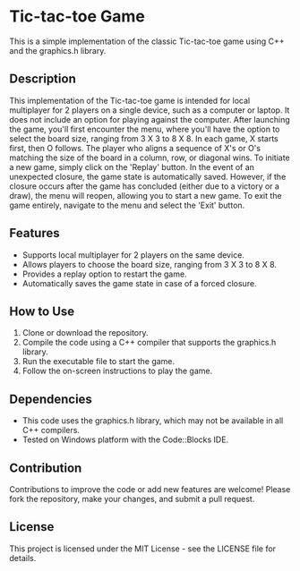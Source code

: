 # Tic-tac-toe Game

This is a simple implementation of the classic Tic-tac-toe game using C++ and the graphics.h library.

## Description
This implementation of the Tic-tac-toe game is intended for local multiplayer for 2 players on a single device, such as a computer or laptop. It does not include an option for playing against the computer.
After launching the game, you'll first encounter the menu, where you'll have the option to select the board size, ranging from 3 X 3 to 8 X 8.
In each game, X starts first, then O follows.
The player who aligns a sequence of X's or O's matching the size of the board in a column, row, or diagonal wins.
To initiate a new game, simply click on the 'Replay' button.
In the event of an unexpected closure, the game state is automatically saved.
However, if the closure occurs after the game has concluded (either due to a victory or a draw), the menu will reopen, allowing you to start a new game. 
To exit the game entirely, navigate to the menu and select the 'Exit' button.

## Features
- Supports local multiplayer for 2 players on the same device.
- Allows players to choose the board size, ranging from 3 X 3 to 8 X 8.
- Provides a replay option to restart the game.
- Automatically saves the game state in case of a forced closure.

## How to Use
1. Clone or download the repository.
2. Compile the code using a C++ compiler that supports the graphics.h library.
3. Run the executable file to start the game.
4. Follow the on-screen instructions to play the game.

## Dependencies
- This code uses the graphics.h library, which may not be available in all C++ compilers.
- Tested on Windows platform with the Code::Blocks IDE.

## Contribution
Contributions to improve the code or add new features are welcome! Please fork the repository, make your changes, and submit a pull request.

## License
This project is licensed under the MIT License - see the LICENSE file for details.
